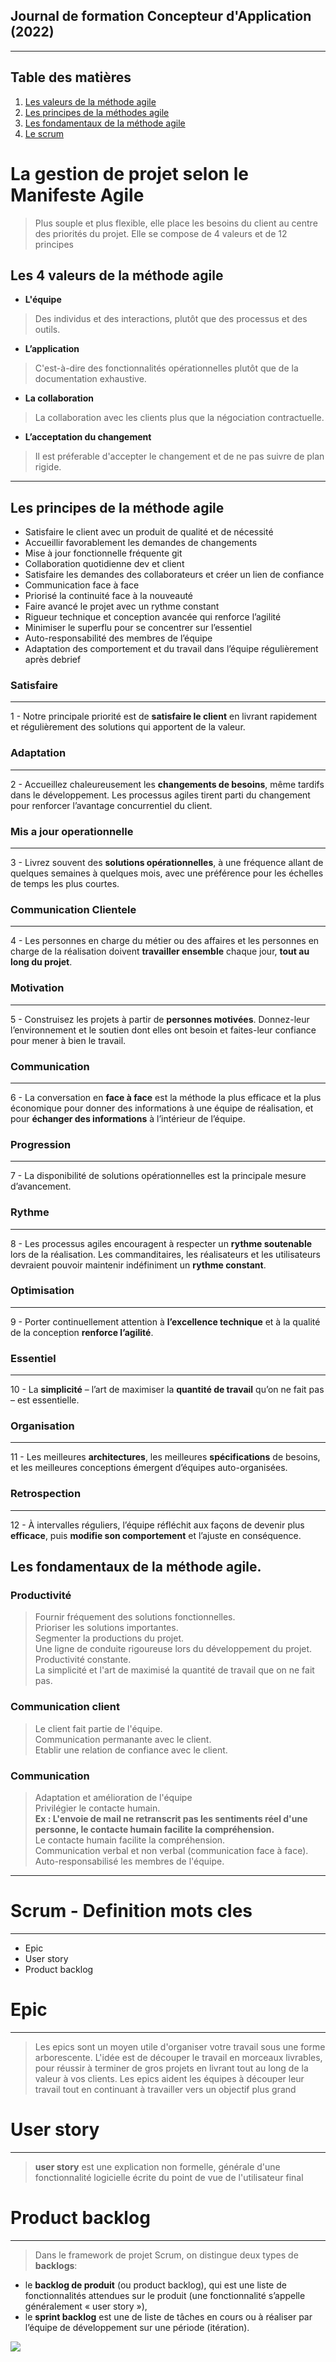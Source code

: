 ## Journal de formation Concepteur d'Application (2022)

---

## Table des matières

1. [Les valeurs de la méthode agile](#vma)
2. [Les principes de la méthodes agile](#pma)
3. [Les fondamentaux de la méthode agile](#fma)
4. [Le scrum](#scrum)

# La gestion de projet selon le Manifeste Agile

> Plus souple et plus flexible, elle place les besoins du client au centre des priorités du projet. Elle se compose de 4 valeurs et de 12 principes

## Les 4 valeurs de la méthode agile <a name="vma"></a>


- **L'équipe**

>  Des individus et des interactions, plutôt que des processus et des outils.

- **L’application**

> C'est-à-dire des fonctionnalités opérationnelles plutôt que de la documentation exhaustive.

- **La collaboration**

> La collaboration avec les clients plus que la négociation contractuelle.

- **L’acceptation du changement**

> Il est préferable d'accepter le changement et de ne pas suivre de plan rigide.



---

## Les principes de la méthode agile <a name="pma"></a>

- Satisfaire le client avec un produit de qualité et de nécessité
- Accueillir favorablement les demandes de changements
- Mise à jour fonctionnelle fréquente git 
- Collaboration quotidienne dev et client
- Satisfaire les demandes des collaborateurs et créer un lien de confiance
- Communication face à face
- Priorisé la continuité face à la nouveauté
- Faire avancé le projet avec un rythme constant
- Rigueur technique et conception avancée qui renforce l’agilité
- Minimiser le superflu pour se concentrer sur l’essentiel
- Auto-responsabilité des membres de l’équipe
- Adaptation des comportement et du travail dans l’équipe régulièrement après debrief

### Satisfaire 
___
1 - Notre principale priorité est de **satisfaire le client** en livrant rapidement et régulièrement des solutions qui apportent de la valeur.
### Adaptation
___
2 - Accueillez chaleureusement les **changements de besoins**, même tardifs dans le développement. Les processus agiles tirent parti du changement pour renforcer l’avantage concurrentiel du client.
### Mis a jour operationnelle
___
3 - Livrez souvent des **solutions opérationnelles**, à une fréquence allant de quelques semaines à quelques mois, avec une préférence pour les échelles de temps les plus courtes.
### Communication Clientele
___
4 - Les personnes en charge du métier ou des affaires et les personnes en charge de la réalisation doivent **travailler ensemble** chaque jour, **tout au long du projet**.
### Motivation
___
5 - Construisez les projets à partir de **personnes motivées**. Donnez-leur l’environnement et le soutien dont elles ont besoin et faites-leur confiance pour mener à bien le travail.
### Communication
___
6 - La conversation en **face à face** est la méthode la plus efficace et la plus économique pour donner des informations à une équipe de réalisation, et pour **échanger des informations** à l’intérieur de l’équipe.
### Progression
___
7 - La disponibilité de solutions opérationnelles est la principale mesure d’avancement.

### Rythme
___
8 - Les processus agiles encouragent à respecter un **rythme soutenable** lors de la réalisation. Les commanditaires, les réalisateurs et les utilisateurs devraient pouvoir maintenir indéfiniment un **rythme constant**.

### Optimisation
___
9 - Porter continuellement attention à **l’excellence technique** et à la qualité de la conception **renforce l’agilité**.

### Essentiel
___
10 - La **simplicité** – l’art de maximiser la **quantité de travail** qu’on ne fait pas – est essentielle.

### Organisation
___
11 - Les meilleures **architectures**, les meilleures **spécifications** de besoins, et les meilleures conceptions émergent d’équipes auto-organisées.

### Retrospection
___
12 - À intervalles réguliers, l’équipe réfléchit aux façons de devenir plus **efficace**, puis **modifie son comportement** et l’ajuste en conséquence.



## Les fondamentaux de la méthode agile. <a name="fma"></a>


### Productivité

> Fournir fréquement des solutions fonctionnelles. <br />
> Prioriser les solutions importantes. <br />
> Segmenter la productions du projet. <br />
> Une ligne de conduite rigoureuse lors du développement du projet. <br />
> Productivité constante. <br />
> La simplicité et l'art de maximisé la quantité de travail que on ne fait pas. <br />

### Communication client

> Le client fait partie de l'équipe. <br />
> Communication permanante avec le client. <br />
> Etablir une relation de confiance avec le client. <br />

### Communication 

> Adaptation et amélioration de l'équipe <br />
> Privilégier le contacte humain. <br />
> **Ex : L'envoie de mail ne retranscrit pas les sentiments réel d'une personne, le contacte humain facilite la compréhension.** <br />
> Le contacte humain facilite la compréhension. <br />
> Communication verbal et non verbal (communication face à face). <br />
> Auto-responsabilisé les membres de l'équipe.
---
# Scrum - Definition mots cles
___
- Epic
- User story
- Product backlog


# Epic
___
> Les epics sont un moyen utile d'organiser votre travail sous une forme arborescente. L'idée est de découper le travail en morceaux livrables, pour réussir à terminer de gros projets en livrant tout au long de la valeur à vos clients. Les epics aident les équipes à découper leur travail tout en continuant à travailler vers un objectif plus grand
# User story
___
> **user story** est une explication non formelle, générale d'une fonctionnalité logicielle écrite du point de vue de l'utilisateur final

# Product backlog
___
>Dans le framework de projet Scrum, on distingue deux types de **backlogs**:
- le **backlog de produit** (ou product backlog), qui est une liste de fonctionnalités attendues sur le produit (une fonctionnalité s’appelle généralement « user story »),
- le **sprint backlog** est une de liste de tâches en cours ou à réaliser par l’équipe de développement sur une période (itération).



![](https://bubbleplan.net/blog/wp-content/uploads/2018/05/430.jpeg)


